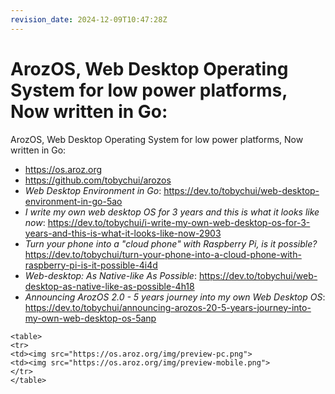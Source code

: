 ```yaml
---
revision_date: 2024-12-09T10:47:28Z
---
```

# ArozOS, Web Desktop Operating System for low power platforms, Now written in Go:
ArozOS, Web Desktop Operating System for low power platforms, Now written in Go:
* https://os.aroz.org
* https://github.com/tobychui/arozos
* *Web Desktop Environment in Go*: https://dev.to/tobychui/web-desktop-environment-in-go-5ao
* *I write my own web desktop OS for 3 years and this is what it looks like now*: https://dev.to/tobychui/i-write-my-own-web-desktop-os-for-3-years-and-this-is-what-it-looks-like-now-2903
* *Turn your phone into a "cloud phone" with Raspberry Pi, is it possible?* https://dev.to/tobychui/turn-your-phone-into-a-cloud-phone-with-raspberry-pi-is-it-possible-4i4d
* *Web-desktop: As Native-like As Possible*: https://dev.to/tobychui/web-desktop-as-native-like-as-possible-4h18
* *Announcing ArozOS 2.0 - 5 years journey into my own Web Desktop OS*: https://dev.to/tobychui/announcing-arozos-20-5-years-journey-into-my-own-web-desktop-os-5anp
```__html
<table>
<tr>
<td><img src="https://os.aroz.org/img/preview-pc.png">
<td><img src="https://os.aroz.org/img/preview-mobile.png">
</tr>
</table>
```
